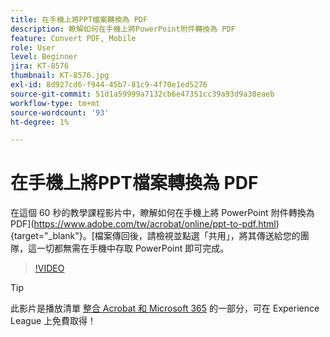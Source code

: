 ```yaml
---
title: 在手機上將PPT檔案轉換為 PDF
description: 瞭解如何在手機上將PowerPoint附件轉換為 PDF
feature: Convert PDF, Mobile
role: User
level: Beginner
jira: KT-8576
thumbnail: KT-8576.jpg
exl-id: 8d927cd6-f944-45b7-81c9-4f70e1ed5276
source-git-commit: 51d1a59999a7132cb6e47351cc39a93d9a38eaeb
workflow-type: tm+mt
source-wordcount: '93'
ht-degree: 1%

---
```


# 在手機上將PPT檔案轉換為 PDF

在這個 60 秒的教學課程影片中，瞭解如何在手機上將 PowerPoint 附件轉換為 PDF](https://www.adobe.com/tw/acrobat/online/ppt-to-pdf.html){target="_blank"}。[檔案傳回後，請檢視並點選「共用」，將其傳送給您的團隊，這一切都無需在手機中存取 PowerPoint 即可完成。

>[!VIDEO](https://video.tv.adobe.com/v/336366?quality=12&learn=on&hidetitle=true)

>[!TIP]
>
>此影片是播放清單 [整合 Acrobat 和 Microsoft 365](https://experienceleague.adobe.com/?recommended=Acrobat-U-1-2021.microsoft365) 的一部分，可在 Experience League 上免費取得！
